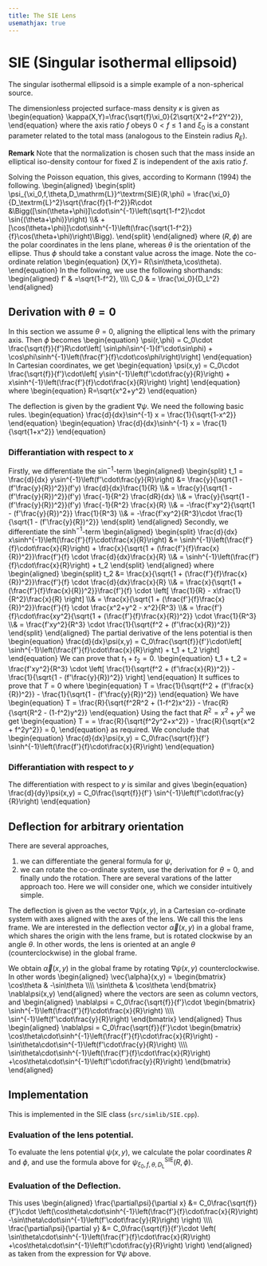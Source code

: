 ```yaml
---
title: The SIE Lens
usemathjax: true
---
```



# SIE (Singular isothermal ellipsoid)

The singular isothermal ellipsoid is a simple example of a non-spherical source.

The dimensionless projected surface-mass density $\kappa$ is given as
\begin{equation}
  \kappa(X,Y)=\frac{\sqrt{f}\xi_0}{2\sqrt{X^2+f^2Y^2}},
\end{equation}
where the axis ratio $f$ obeys $0\lt f\le1$ and $\xi_0$ is a constant parameter related to the total
mass (analogous to the Einstein radius $R_E$).

**Remark**
Note that the normalization is chosen such that the mass inside an elliptical iso-density contour for 
fixed $\Sigma$ is independent of the axis ratio $f$.

Solving the Poisson equation, this gives, according to Kormann (1994) the following.
\begin{aligned}
\begin{split}
  \psi_{\xi_0,f,\theta,D_\mathrm{L}}^\textrm{SIE}(R,\phi) =
  \frac{\xi_0}{D_\textrm{L}^2}\sqrt{\frac{f}{1-f^2}}R\cdot
  &\Bigg([\sin(\theta+\phi)]\cdot\sin^{-1}\left(\sqrt{1-f^2}\cdot \sin{(\theta+\phi)}\right)
  \\\\&
  +[\cos(\theta+\phi)]\cdot\sinh^{-1}\left(\frac{\sqrt{1-f^2}}{f}\cos(\theta+\phi)\right)\Bigg).
\end{split}
\end{aligned}
where $(R,\phi)$ are the polar coordinates in the lens plane,
whereas $\theta$ is the orientation of the ellipse.
Thus $\phi$ should take a constant value across the image. Note the co-ordinate relation
\begin{equation}
    (X,Y)= R(\sin\theta,\cos\theta).
\end{equation}
In the following, we use the following shorthands:
\begin{aligned}
  f' & =\sqrt{1-f^2}, 
\\\\\\\\
  C_0 & = \frac{\xi_0}{D_L^2}
\end{aligned}

## Derivation with $\theta=0$ 

In this section we assume $\theta=0$, aligning the elliptical lens with the
primary axis. Then $\phi$ becomes
\begin{equation}
  \psi(r,\phi) =
  C_0\cdot \frac{\sqrt{f}}{f'}R\cdot\left[ \sin\phi\sin^{-1}(f'\cdot\sin\phi) + \cos\phi\sinh^{-1}\left(\frac{f'}{f}\cdot\cos\phi\right)\right] 
\end{equation}
In Cartesian coordinates, we get
\begin{equation}
   \psi(x,y) = C_0\cdot \frac{\sqrt{f}}{f'}\cdot\left[ 
    y\sin^{-1}\left(f'\cdot\frac{y}{R}\right) 
    + x\sinh^{-1}\left(\frac{f'}{f}\cdot\frac{x}{R}\right)
    \right] 
\end{equation}
where 
\begin{equation}
  R=\sqrt{x^2+y^2}
\end{equation}

The deflection is given by the gradient $\nabla\psi$.
We need the following basic rules.
\begin{equation}
  \frac{d}{dx}\sin^{-1} x  = \frac{1}{\sqrt{1-x^2}}
\end{equation}
\begin{equation}
  \frac{d}{dx}\sinh^{-1} x = \frac{1}{\sqrt{1+x^2}}
\end{equation}

### Differantiation with respect to $x$

Firstly, we differentiate the $\sin^{-1}$-term
\begin{aligned}
\begin{split}
  t_1 = \frac{d}{dx}
    y\sin^{-1}\left(f'\cdot\frac{y}{R}\right) 
    &= \frac{y}{\sqrt{1 - (f'\frac{y}{R})^2}}(f'y)
    \frac{d}{dx}\frac{1}{R}
    \\\\&
    = \frac{y}{\sqrt{1 - (f'\frac{y}{R})^2}}(f'y)
    \frac{-1}{R^2}
    \frac{dR}{dx}
    \\\\&
    = \frac{y}{\sqrt{1 - (f'\frac{y}{R})^2}}(f'y)
    \frac{-1}{R^2}
    \frac{x}{R}
    \\\\&
    = -\frac{f'xy^2}{\sqrt{1 - (f'\frac{y}{R})^2}}
    \frac{1}{R^3}
    \\\\&
    = -\frac{f'xy^2}{R^3}\cdot
    \frac{1}{\sqrt{1 - (f'\frac{y}{R})^2}}
\end{split}
\end{aligned}
Secondly, we differentiate the $\sinh^{-1}$-term
\begin{aligned}
\begin{split}
  \frac{d}{dx}
     x\sinh^{-1}\left(\frac{f'}{f}\cdot\frac{x}{R}\right)
    &= \sinh^{-1}\left(\frac{f'}{f}\cdot\frac{x}{R}\right)
    + \frac{x}{\sqrt{1 + (\frac{f'}{f}\frac{x}{R})^2}}\frac{f'}{f}
     \cdot \frac{d}{dx}\frac{x}{R}
    \\\\&
    = \sinh^{-1}\left(\frac{f'}{f}\cdot\frac{x}{R}\right) + t_2
\end{split}
\end{aligned}
where 
\begin{aligned}
\begin{split}
    t_2 &= \frac{x}{\sqrt{1 + (\frac{f'}{f}\frac{x}{R})^2}}\frac{f'}{f}
     \cdot \frac{d}{dx}\frac{x}{R}
    \\\\&
    = \frac{x}{\sqrt{1 + (\frac{f'}{f}\frac{x}{R})^2}}\frac{f'}{f}
     \cdot \left[ \frac{1}{R} - x\frac{1}{R^2}\frac{x}{R} \right] 
    \\\\&
    = \frac{x}{\sqrt{1 + (\frac{f'}{f}\frac{x}{R})^2}}\frac{f'}{f}
     \cdot \frac{x^2+y^2 - x^2}{R^3}
    \\\\&
    = \frac{f'}{f}\cdot\frac{xy^2}{\sqrt{1 + (\frac{f'}{f}\frac{x}{R})^2}}
     \cdot \frac{1}{R^3}
    \\\\&
    = \frac{f'xy^2}{R^3} \cdot \frac{1}{\sqrt{f^2 + (f'\frac{x}{R})^2}}
\end{split}
\end{aligned}
The partial derivative of the lens potential is then
\begin{equation}
  \frac{d}{dx}\psi(x,y) = 
  C_0\frac{\sqrt{f}}{f'}\cdot\left[ 
    \sinh^{-1}\left(\frac{f'}{f}\cdot\frac{x}{R}\right)
    + t_1 + t_2
    \right]
\end{equation}
We can prove that $t_1+t_2=0$.
\begin{equation}
    t_1 + t_2
    = \frac{f'xy^2}{R^3} \cdot \left[ \frac{1}{\sqrt{f^2 + (f'\frac{x}{R})^2}}
    - \frac{1}{\sqrt{1 - (f'\frac{y}{R})^2}} \right]
\end{equation}
It suffices to prove that $T=0$ where
\begin{equation}
    T =  \frac{1}{\sqrt{f^2 + (f'\frac{x}{R})^2}}
    - \frac{1}{\sqrt{1 - (f'\frac{y}{R})^2}} 
\end{equation}
We have
\begin{equation}
    T =  \frac{R}{\sqrt{f^2R^2 + (1-f^2)x^2}}
    - \frac{R}{\sqrt{R^2 - (1-f^2)y^2}} 
\end{equation}
Using the fact that $R^2=x^2+y^2$ we get
\begin{equation}
    T =
    =  \frac{R}{\sqrt{f^2y^2+x^2}}
    - \frac{R}{\sqrt{x^2 + f^2y^2}} = 0,
\end{equation}
as required.
We conclude that
\begin{equation}
  \frac{d}{dx}\psi(x,y) = 
  C_0\frac{\sqrt{f}}{f'}
    \sinh^{-1}\left(\frac{f'}{f}\cdot\frac{x}{R}\right)
\end{equation}

### Differantiation with respect to $y$

The differentiation with respect to $y$ is similar and gives
\begin{equation}
  \frac{d}{dy}\psi(x,y) = 
  C_0\frac{\sqrt{f}}{f'}
    \sin^{-1}\left(f'\cdot\frac{y}{R}\right) 
\end{equation}

## Deflection for arbitrary orientation

There are several approaches,
1. we can differentiate the general formula for $\psi$,
2. we can rotate the co-ordinate system, use the derivation for $\theta=0$,
   and finally undo the rotation.
There are several varations of the latter approach too.  Here
we will consider one, which we consider intuitively simple.

The deflection is given as the vector $\nabla\psi(x,y)$,
in a Cartesian co-ordinate system with axes aligned with the
axes of the lens.  We call this the lens frame.
We are interested in the deflection vector $\vec{\alpha}(x,y)$ in
a global frame, which shares the origin with the lens frame,
but is rotated clockwise by an angle $\theta$.
In other words, the lens is oriented at an angle $\theta$
(counterclockwise) in the global frame.

We obtain $\vec{\alpha}(x,y)$ in the global frame by rotating
$\nabla\psi(x,y)$ counterclockwise.  In other words
\begin{aligned}
  \vec{\alpha}(x,y) = 
  \begin{bmatrix}
    \cos\theta & -\sin\theta \\\\\\\\
    \sin\theta & \cos\theta 
  \end{bmatrix}
  \nabla\psi(x,y)
\end{aligned}
where the vectors are seen as column vectors, and
\begin{aligned}
  \nabla\psi = 
  C_0\frac{\sqrt{f}}{f'}\cdot
  \begin{bmatrix}
    \sinh^{-1}\left(\frac{f'}{f}\cdot\frac{x}{R}\right)
    \\\\\\\\
    \sin^{-1}\left(f'\cdot\frac{y}{R}\right) 
  \end{bmatrix}
\end{aligned}
Thus
\begin{aligned}
  \nabla\psi = 
  C_0\frac{\sqrt{f}}{f'}\cdot
  \begin{bmatrix}
    \cos\theta\cdot\sinh^{-1}\left(\frac{f'}{f}\cdot\frac{x}{R}\right)
    -\sin\theta\cdot\sin^{-1}\left(f'\cdot\frac{y}{R}\right) 
    \\\\\\\\
    \sin\theta\cdot\sinh^{-1}\left(\frac{f'}{f}\cdot\frac{x}{R}\right)
    +\cos\theta\cdot\sin^{-1}\left(f'\cdot\frac{y}{R}\right) 
  \end{bmatrix}
\end{aligned}


## Implementation

This is implemented in the SIE class (`src/simlib/SIE.cpp`).

### Evaluation of the lens potential.

To evaluate the lens potential $\psi(x,y)$, we calculate the polar coordinates
$R$ and $\phi$, and use the formula above for 
$\psi_{\xi_0,f,\theta,D_\mathrm{L}}^\textrm{SIE}(R,\phi)$.

### Evaluation of the Deflection.

This uses
\begin{aligned}
  \frac{\partial\psi}{\partial x} &=
  C_0\frac{\sqrt{f}}{f'}\cdot
    \left(\cos\theta\cdot\sinh^{-1}\left(\frac{f'}{f}\cdot\frac{x}{R}\right)
    -\sin\theta\cdot\sin^{-1}\left(f'\cdot\frac{y}{R}\right) \right)
    \\\\\\\\
  \frac{\partial\psi}{\partial y} &=
  C_0\frac{\sqrt{f}}{f'}\cdot
    \left( \sin\theta\cdot\sinh^{-1}\left(\frac{f'}{f}\cdot\frac{x}{R}\right)
    +\cos\theta\cdot\sin^{-1}\left(f'\cdot\frac{y}{R}\right)  \right)
\end{aligned}
as taken from the expression for $\nabla\psi$ above.
